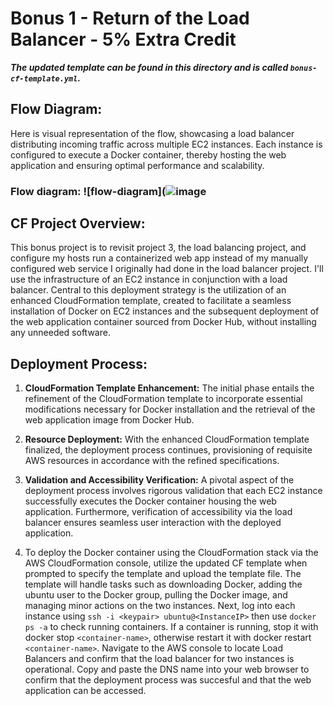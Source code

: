 # Bonus 1 - Return of the Load Balancer - 5% Extra Credit

***The updated template can be found in this directory and is called `bonus-cf-template.yml`.***

## Flow Diagram:
Here is visual representation of the flow, showcasing a load balancer distributing incoming traffic across multiple EC2 instances. Each instance is configured to execute a Docker container, thereby hosting the web application and ensuring optimal performance and scalability.

### Flow diagram: ![flow-diagram](![image](https://github.com/WSU-kduncan/s24cicd-MuhammedAbu/assets/112053604/7d04eca2-58d3-475c-b424-a724558836b4)


## CF Project Overview:
This bonus project is to revisit project 3, the load balancing project, and configure my hosts run a containerized web app instead of my manually configured web service I originally had done in the load balancer project. I'll use the infrastructure of an EC2 instance in conjunction with a load balancer. Central to this deployment strategy is the utilization of an enhanced CloudFormation template, created to facilitate a seamless installation of Docker on EC2 instances and the subsequent deployment of the web application container sourced from Docker Hub, without installing any unneeded software. 

## Deployment Process:

1. **CloudFormation Template Enhancement:** The initial phase entails the refinement of the CloudFormation template to incorporate essential modifications necessary for Docker installation and the retrieval of the web application image from Docker Hub.
2. **Resource Deployment:** With the enhanced CloudFormation template finalized, the deployment process continues, provisioning of requisite AWS resources in accordance with the refined specifications.
3. **Validation and Accessibility Verification:** A pivotal aspect of the deployment process involves rigorous validation that each EC2 instance successfully executes the Docker container housing the web application. Furthermore, verification of accessibility via the load balancer ensures seamless user interaction with the deployed application.

4. To deploy the Docker container using the CloudFormation stack via the AWS CloudFormation console, utilize the updated CF template when prompted to specify the template and upload the template file. The template will handle tasks such as downloading Docker, adding the ubuntu user to the Docker group, pulling the Docker image, and managing minor actions on the two instances. Next, log into each instance using `ssh -i <keypair> ubuntu@<InstanceIP>` then use `docker ps -a` to check running containers. If a container is running, stop it with docker stop `<container-name>`, otherwise restart it with docker restart `<container-name>`. Navigate to the AWS console to locate Load Balancers and confirm that the load balancer for two instances is operational. Copy and paste the DNS name into your web browser to confirm that the deployment process was succesful and that the web application can be accessed. 

